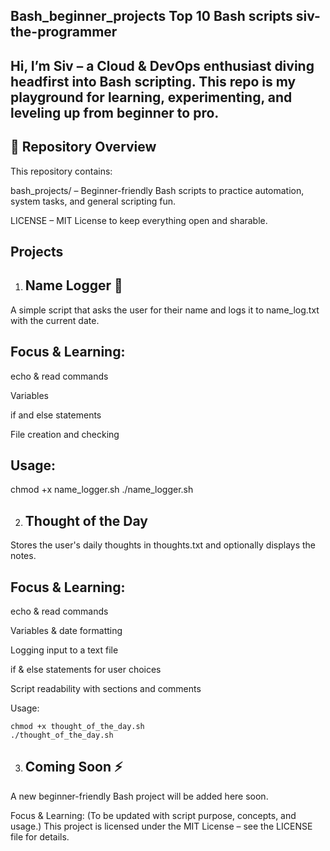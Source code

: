 Bash_beginner_projects
Top 10 Bash scripts
siv-the-programmer 
------------------------
Hi, I’m Siv – a Cloud & DevOps enthusiast diving headfirst into Bash scripting. This repo is my playground for learning, experimenting, and leveling up from beginner to pro.
-

🔹 Repository Overview
----------------------

This repository contains:

bash_projects/ – Beginner-friendly Bash scripts to practice automation, system tasks, and general scripting fun.

LICENSE – MIT License to keep everything open and sharable.

 Projects
 ----
1. Name Logger 📝
   --

A simple script that asks the user for their name and logs it to name_log.txt with the current date.

Focus & Learning:
-----

echo & read commands

Variables

if and else statements

File creation and checking

Usage:
----

chmod +x name_logger.sh
./name_logger.sh

2. Thought of the Day 
   -------------------
Stores the user's daily thoughts in thoughts.txt and optionally displays the notes.

Focus & Learning:
---

echo & read commands

Variables & date formatting

Logging input to a text file

if & else statements for user choices

Script readability with sections and comments

Usage:
```
chmod +x thought_of_the_day.sh
./thought_of_the_day.sh
```
3. Coming Soon ⚡
   ------------
A new beginner-friendly Bash project will be added here soon.

Focus & Learning:
(To be updated with script purpose, concepts, and usage.)
This project is licensed under the MIT License – see the LICENSE
 file for details.
